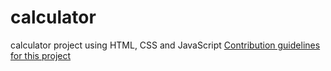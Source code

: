 # calculator
calculator project using HTML, CSS and JavaScript
[Contribution guidelines for this project](img/PreviewImage.png)
